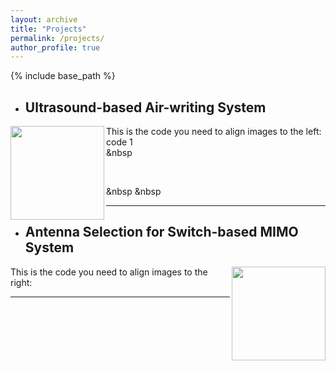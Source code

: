 ```yaml
---
layout: archive
title: "Projects"
permalink: /projects/
author_profile: true
---
```


{% include base_path %}


* ## Ultrasound-based Air-writing System

<img align="left" width="150" height="150" src="/images/500x300.png">

This is the code you need to align images to the left:
code 1  
&nbsp

<p>&nbsp;</p>

&nbsp
&nbsp

---

* ## Antenna Selection for Switch-based MIMO System

<img align="right" width="150" height="150" src="/images/500x300.png">

This is the code you need to align images to the right:

---




